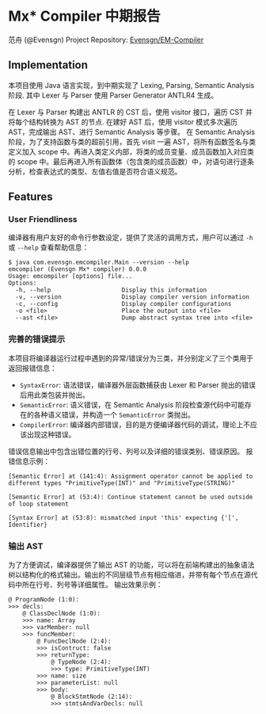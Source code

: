 # Mx\* Compiler 中期报告

范舟 (@Evensgn)
Project Repository: [Evensgn/EM-Compiler](https://github.com/Evensgn/EM-Compiler)

## Implementation

本项目使用 Java 语言实现，到中期实现了 Lexing, Parsing, Semantic Analysis 阶段. 其中 Lexer 与 Parser 使用 Parser Generator ANTLR4 生成。

在 Lexer 与 Parser 构建出 ANTLR 的 CST 后，使用 visitor 接口，遍历 CST 并将每个结构转换为 AST 的节点. 在建好 AST 后，使用 visitor 模式多次遍历 AST，完成输出 AST、进行 Semantic Analysis 等步骤。
在 Semantic Analysis 阶段，为了支持函数与类的超前引用，首先 visit 一遍 AST，将所有函数签名与类定义加入 scope 中。再进入类定义内部，将类的成员变量、成员函数加入对应类的 scope 中。最后再进入所有函数体（包含类的成员函数）中，对语句进行逐条分析，检查表达式的类型、左值右值是否符合语义规范。

## Features

### User Friendliness

编译器有用户友好的命令行参数设定，提供了灵活的调用方式，用户可以通过 `-h` 或 `--help` 查看帮助信息：
```
$ java com.evensgn.emcompiler.Main --version --help
emcompiler (Evensgn Mx* compiler) 0.0.0
Usage: emcompiler [options] file...
Options:
  -h, --help                    Display this information
  -v, --version                 Display compiler version information
  -c, --config                  Display compiler configurations
  -o <file>                     Place the output into <file>
  --ast <file>                  Dump abstract syntax tree into <file>
```

### 完善的错误提示

本项目将编译器运行过程中遇到的异常/错误分为三类，并分别定义了三个类用于返回报错信息：
- `SyntaxError`: 语法错误，编译器外层函数捕获由 Lexer 和 Parser 抛出的错误后用此类包装并抛出。
- `SemanticError`: 语义错误，在 Semantic Analysis 阶段检查源代码中可能存在的各种语义错误，并构造一个 `SemanticError` 类抛出。
- `CompilerError`: 编译器内部错误，目的是方便编译器代码的调试，理论上不应该出现这种错误。

错误信息输出中包含出错位置的行号、列号以及详细的错误类别、错误原因。
报错信息示例：
```
[Semantic Error] at (141:4): Assignment operator cannot be applied to different types "PrimitiveType(INT)" and "PrimitiveType(STRING)"
```
```
[Semantic Error] at (53:4): Continue statement cannot be used outside of loop statement
```
```
[Syntax Error] at (53:8): mismatched input 'this' expecting {'[', Identifier}
```

### 输出 AST

为了方便调试，编译器提供了输出 AST 的功能，可以将在前端构建出的抽象语法树以结构化的格式输出。输出的不同层级节点有相应缩进，并带有每个节点在源代码中所在行号、列号等详细属性。
输出效果示例：
```
@ ProgramNode (1:0):
>>> decls:
    @ ClassDeclNode (1:0):
    >>> name: Array
    >>> varMember: null
    >>> funcMember:
        @ FuncDeclNode (2:4):
        >>> isContruct: false
        >>> returnType:
            @ TypeNode (2:4):
            >>> type: PrimitiveType(INT)
        >>> name: size
        >>> parameterList: null
        >>> body:
            @ BlockStmtNode (2:14):
            >>> stmtsAndVarDecls: null
```